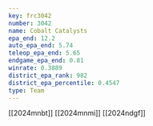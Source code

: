 ```yaml
---
key: frc3042
number: 3042
name: Cobalt Catalysts
epa_end: 12.2
auto_epa_end: 5.74
teleop_epa_end: 5.65
endgame_epa_end: 0.81
winrate: 0.3889
district_epa_rank: 982
district_epa_percentile: 0.4547
type: Team
---
```

[[2024mnbt]]
[[2024mnmi]]
[[2024ndgf]]
